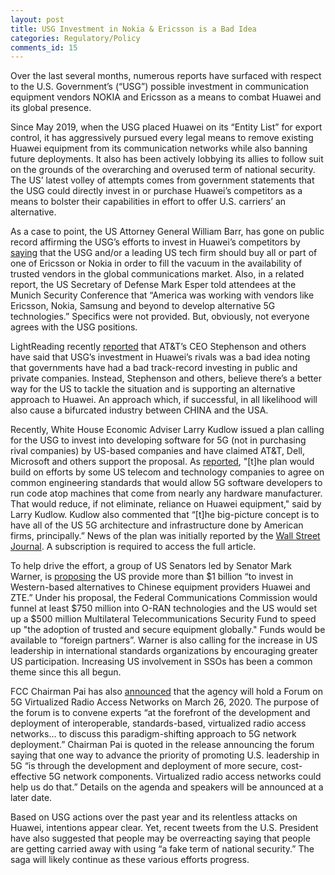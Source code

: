 ```yaml
---
layout: post
title: USG Investment in Nokia & Ericsson is a Bad Idea
categories: Regulatory/Policy
comments_id: 15
---
```


Over the last several months, numerous reports have surfaced with respect to the U.S. Government’s (“USG”) possible investment in communication equipment vendors NOKIA and Ericsson as a means to combat Huawei and its global presence.

Since May 2019, when the USG placed Huawei on its “Entity List” for export control, it has aggressively pursued every legal means to remove existing Huawei equipment from its communication networks while also banning future deployments.  It also has been actively lobbying its allies to follow suit on the grounds of the overarching and overused term of national security.  The US’ latest volley of attempts comes from government statements that the USG could directly invest in or purchase Huawei’s competitors as a means to bolster their capabilities in effort to offer U.S. carriers’ an alternative.

As a case to point, the US Attorney General William Barr, has gone on public record affirming the USG’s efforts to invest in Huawei’s competitors by [saying](https://www.justice.gov/opa/speech/attorney-general-william-p-barr-delivers-keynote-address-department-justices-china) that the USG and/or a leading US tech firm should buy all or part of one of Ericsson or Nokia in order to fill the vacuum in the availability of trusted vendors in the global communications market.  Also, in a related report, the US Secretary of Defense Mark Esper told attendees at the Munich Security Conference that “America was working with vendors like Ericsson, Nokia, Samsung and beyond to develop alternative 5G technologies.”  Specifics were not provided.  But, obviously, not everyone agrees with the USG positions.

LightReading recently [reported](https://www.lightreading.com/security/atandt-ceo-says-us-govt-investment-into-nokia-ericsson-is-a-bad-idea/d/d-id/757371?itc=lrnewsletter_lrdaily&utm_source=lrnewsletter_lrdaily&utm_medium=email&utm_campaign=02072020) that AT&T’s CEO Stephenson and others have said that USG’s investment in Huawei’s rivals was a bad idea noting that governments have had a bad track-record investing in public and private companies.  Instead, Stephenson and others, believe there’s a better way for the US to tackle the situation and is supporting an alternative approach to Huawei.  An approach which, if successful, in all likelihood will also cause a bifurcated industry between CHINA and the USA.

Recently, White House Economic Adviser Larry Kudlow issued a plan calling for the USG to invest into developing software for 5G (not in purchasing rival companies) by US-based companies and have claimed AT&T, Dell, Microsoft and others support the proposal.  As [reported](https://www.theverge.com/2020/2/5/21124888/us-5g-huawei-white-house-trump-china-alternative-telecom-standard), "[t]he plan would build on efforts by some US telecom and technology companies to agree on common engineering standards that would allow 5G software developers to run code atop machines that come from nearly any hardware manufacturer. That would reduce, if not eliminate, reliance on Huawei equipment," said by Larry Kudlow.  Kudlow also commented that “[t]he big-picture concept is to have all of the US 5G architecture and infrastructure done by American firms, principally.”  News of the plan was initially reported by the [Wall Street Journal](https://www.wsj.com/articles/u-s-pushing-effort-to-develop-5g-alternative-to-huawei-11580831592?mod=breakingnews).  A subscription is required to access the full article.

To help drive the effort, a group of US Senators led by Senator Mark Warner, is [proposing](https://www.warner.senate.gov/public/index.cfm/2020/1/national-security-senators-introduce-bipartisan-legislation-to-develop-5g-alternatives-to-huawei) the US provide more than $1 billion “to invest in Western-based alternatives to Chinese equipment providers Huawei and ZTE.”  Under his proposal, the Federal Communications Commission would funnel at least $750 million into O-RAN technologies and the US would set up a $500 million Multilateral Telecommunications Security Fund to speed up "the adoption of trusted and secure equipment globally."  Funds would be available to “foreign partners”.  Warner is also calling for the increase in US leadership in international standards organizations by encouraging greater US participation.  Increasing US involvement in SSOs has been a common theme since this all begun.

FCC Chairman Pai has also [announced](https://docs.fcc.gov/public/attachments/DOC-362593A1.pdf) that the agency will hold a Forum on 5G Virtualized Radio Access Networks on March 26, 2020.  The purpose of the forum is to convene experts “at the forefront of the development and deployment of interoperable, standards-based, virtualized radio access networks…  to discuss this paradigm-shifting approach to 5G network deployment.”  Chairman Pai is quoted in the release announcing the forum saying that one way to advance the priority of promoting U.S. leadership in 5G “is through the development and deployment of more secure, cost-effective 5G network components. Virtualized radio access networks could help us do that.”  Details on the agenda and speakers will be announced at a later date.

Based on USG actions over the past year and its relentless attacks on Huawei, intentions appear clear. Yet, recent tweets from the U.S. President have also suggested that people may be overreacting saying that people are getting carried away with using “a fake term of national security.”   The saga will likely continue as these various efforts progress.

